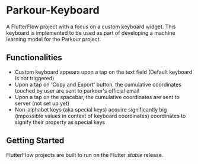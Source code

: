 # Parkour-Keyboard

A FlutterFlow project with a focus on a custom keyboard widget. 
This keyboard is implemented to be used as part of developing a machine learning model for the Parkour project.

## Functionalities
- Custom keyboard appears upon a tap on the text field (Default keyboard is not triggered)
- Upon a tap on 'Copy and Export' button, the cumulative coordinates touched by user are sent to parkour's official email
- Upon a tap on the spacebar, the cumulative coordinates are sent to server (not set up yet)
- Non-alphabet keys (aka special keys) acquire significantly big (impossible values in context of keyboard coordinates) coordinates to signify their property as special keys

## Getting Started

FlutterFlow projects are built to run on the Flutter _stable_ release.
